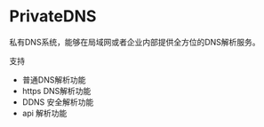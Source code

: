 # PrivateDNS
私有DNS系统，能够在局域网或者企业内部提供全方位的DNS解析服务。

支持
- 普通DNS解析功能
- https DNS解析功能
- DDNS 安全解析功能
- api 解析功能
